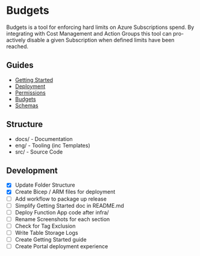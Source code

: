 # Budgets

Budgets is a tool for enforcing hard limits on Azure Subscriptions spend. By integrating with Cost Management and Action Groups this tool can pro-actively disable a given Subscription when defined limits have been reached.

## Guides

- [Getting Started](./docs/CONFIG.md)
- [Deployment](./docs/CONFIG.md###Deployment)
- [Permissions](./docs/CONFIG.md###Permissions)
- [Budgets](./docs/CONFIG.md###Budgets)
- [Schemas](./docs/SCHEMA.md)

## Structure

- docs/ - Documentation
- eng/ - Tooling (inc Templates)
- src/ - Source Code

## Development

- [x] Update Folder Structure
- [x] Create Bicep / ARM files for deployment
- [ ] Add workflow to package up release
- [ ] Simplify Getting Started doc in README.md
- [ ] Deploy Function App code after infra/
- [ ] Rename Screenshots for each section
- [ ] Check for Tag Exclusion
- [ ] Write Table Storage Logs
- [ ] Create Getting Started guide
- [ ] Create Portal deployment experience
